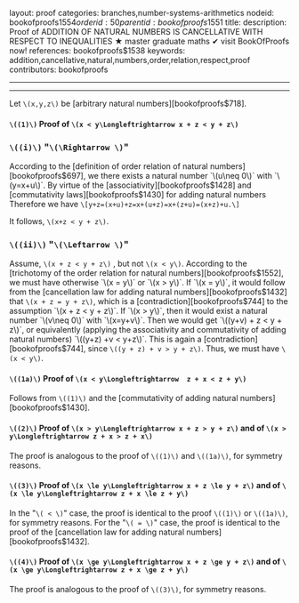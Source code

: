 layout: proof
categories: branches,number-systems-arithmetics
nodeid: bookofproofs$1554
orderid: 50
parentid: bookofproofs$1551
title: 
description:  Proof of ADDITION OF NATURAL NUMBERS IS CANCELLATIVE WITH RESPECT TO INEQUALITIES &#9733; master graduate maths &#10004; visit BookOfProofs now!
references: bookofproofs$1538
keywords: addition,cancellative,natural,numbers,order,relation,respect,proof
contributors: bookofproofs

---


---

Let `\(x,y,z\)` be [arbitrary natural numbers][bookofproofs$718].
#### `\((1)\)` Proof of `\(x < y\Longleftrightarrow x + z < y + z\)` 

### `\((i)\)` "`\(\Rightarrow \)`"

According to the [definition of order relation of natural numbers][bookofproofs$697], we there exists a natural number `\(u\neq 0\)` with `\(y=x+u\)`. By virtue of the [associativity][bookofproofs$1428] and [commutativity laws][bookofproofs$1430] for adding natural numbers Therefore we have `\[y+z=(x+u)+z=x+(u+z)=x+(z+u)=(x+z)+u.\]`

It follows, `\(x+z < y + z\)`.


### `\((ii)\)` "`\(\Leftarrow \)`"

Assume, `\(x + z < y + z\)` , but not `\(x < y\)`. According to the [trichotomy of the order relation for natural numbers][bookofproofs$1552], we must have otherwise `\(x = y\)` or `\(x > y\)`. If `\(x = y\)`, it would follow from the [cancellation law for adding natural numbers][bookofproofs$1432] that  `\(x + z = y + z\)`, which is a [contradiction][bookofproofs$744] to the assumption `\(x + z < y + z\)`. If `\(x > y\)`, then it would exist a natural number `\(v\neq 0\)` with `\(x=y+v\)`. Then we would get `\((y+v) + z < y + z\)`, or equivalently (applying the associativity and commutativity of adding natural numbers) `\((y+z) +v < y+z\)`. This is again a [contradiction][bookofproofs$744], since `\((y + z) + v > y + z\)`. Thus, we must have `\(x < y\)`.

#### `\((1a)\)` Proof of `\(x < y\Longleftrightarrow  z + x < z + y\)` 

Follows from `\((1)\)` and the [commutativity of adding natural numbers][bookofproofs$1430].


#### `\((2)\)` Proof of `\(x > y\Longleftrightarrow x + z > y + z\)` and of `\(x > y\Longleftrightarrow z + x > z + x\)`

The proof is analogous to the proof of `\((1)\)` and `\((1a)\)`, for symmetry reasons. 


#### `\((3)\)` Proof of `\(x \le y\Longleftrightarrow x + z \le y + z\)` and of `\(x \le y\Longleftrightarrow z + x \le z + y\)` 

In the "`\( < \)`" case, the proof is identical to the proof `\((1)\)` or  `\((1a)\)`, for symmetry reasons. For the "`\( = \)`" case, the proof is identical to the proof of the [cancellation law for adding natural numbers][bookofproofs$1432].


#### `\((4)\)` Proof of `\(x \ge y\Longleftrightarrow x + z \ge y + z\)` and of `\(x \ge y\Longleftrightarrow z + x \ge z + y\)` 

The proof is analogous to the proof of `\((3)\)`, for symmetry reasons.
